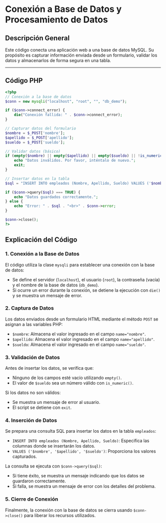 # Conexión a Base de Datos y Procesamiento de Datos

## Descripción General
Este código conecta una aplicación web a una base de datos MySQL. Su propósito es capturar información enviada desde un formulario, validar los datos y almacenarlos de forma segura en una tabla.

---

## Código PHP

```php
<?php
// Conexión a la base de datos
$conn = new mysqli("localhost", "root", "", "db_demo");

if ($conn->connect_error) {
    die("Conexión fallida: " . $conn->connect_error);
}

// Capturar datos del formulario
$nombre = $_POST['nombre'];
$apellido = $_POST['apellido'];
$sueldo = $_POST['sueldo'];

// Validar datos (básico)
if (empty($nombre) || empty($apellido) || empty($sueldo) || !is_numeric($sueldo)) {
    echo "Datos inválidos. Por favor, inténtalo de nuevo.";
    exit;
}

// Insertar datos en la tabla
$sql = "INSERT INTO empleados (Nombre, Apellido, Sueldo) VALUES ('$nombre', '$apellido', '$sueldo')";

if ($conn->query($sql) === TRUE) {
    echo "Datos guardados correctamente.";
} else {
    echo "Error: " . $sql . "<br>" . $conn->error;
}

$conn->close();
?>

```

## Explicación del Código

### 1. Conexión a la Base de Datos
El código utiliza la clase `mysqli` para establecer una conexión con la base de datos:
- Se define el servidor (`localhost`), el usuario (`root`), la contraseña (vacía) y el nombre de la base de datos (`db_demo`).
- Si ocurre un error durante la conexión, se detiene la ejecución con `die()` y se muestra un mensaje de error.

### 2. Captura de Datos
Los datos enviados desde un formulario HTML mediante el método `POST` se asignan a las variables PHP:
- `$nombre`: Almacena el valor ingresado en el campo `name="nombre"`.
- `$apellido`: Almacena el valor ingresado en el campo `name="apellido"`.
- `$sueldo`: Almacena el valor ingresado en el campo `name="sueldo"`.

### 3. Validación de Datos
Antes de insertar los datos, se verifica que:
- Ninguno de los campos esté vacío utilizando `empty()`.
- El valor de `$sueldo` sea un número válido con `is_numeric()`.

Si los datos no son válidos:
- Se muestra un mensaje de error al usuario.
- El script se detiene con `exit`.

### 4. Inserción de Datos
Se prepara una consulta SQL para insertar los datos en la tabla `empleados`:
- `INSERT INTO empleados (Nombre, Apellido, Sueldo)`: Especifica las columnas donde se insertarán los datos.
- `VALUES ('$nombre', '$apellido', '$sueldo')`: Proporciona los valores capturados.

La consulta se ejecuta con `$conn->query($sql)`:
- Si tiene éxito, se muestra un mensaje indicando que los datos se guardaron correctamente.
- Si falla, se muestra un mensaje de error con los detalles del problema.

### 5. Cierre de Conexión
Finalmente, la conexión con la base de datos se cierra usando `$conn->close()` para liberar los recursos utilizados.
